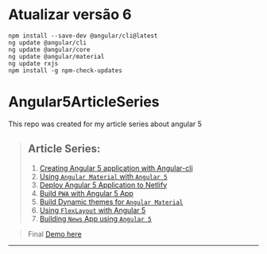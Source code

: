 # Atualizar versão 6

```
npm install --save-dev @angular/cli@latest
ng update @angular/cli
ng update @angular/core
ng update @angular/material
ng update rxjs
npm install -g npm-check-updates
```

# Angular5ArticleSeries
This repo was created for my article series about angular 5

> ## Article Series:
>
>1. [Creating Angular 5 application with Angular-cli](https://blog.wb.gy/build-angular-5-app-with-angular-cli/)
>2. [Using `Angular Material` with `Angular 5`](https://blog.wb.gy/angular-5-angular-material/)
>3. [Deploy Angular 5 Application to Netlify](https://blog.wb.gy/deploy-angular-5-application-to-netlify/)
>4. [Build `PWA` with Angular 5 App](https://blog.wb.gy/build-pwa-angular-5-application/)
>5. [Build Dynamic themes for `Angular Material`](https://blog.wb.gy/build-dynamic-themes-for-angular-material/)
>6. [Using `FlexLayout` with Angular 5](https://blog.wb.gy/angular-5-material-and-flex-layout/)
>7. [Building `News` App using `Angular 5`](https://blog.wb.gy/building-news-app-using-angular-5/)

>Final [Demo here](https://angular-5-article-series.netlify.com/)
---
